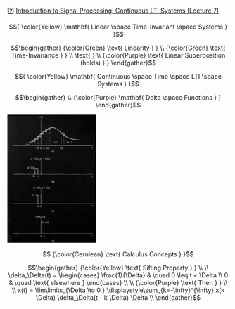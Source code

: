 :seven: [Introduction to Signal Processing: Continuous LTI Systems (Lecture 7)](https://youtu.be/lmH1UGCtvG8)


$${
\color{Yellow} \mathbf{ Linear \space Time-Invariant \space Systems } 
}$$

```math
\begin{gather}
   {\color{Green} \text{ Linearity  } } \\
   {\color{Green} \text{ Time-Invariance } } \\
   \text{   } \\
   {\color{Purple} \text{ Linear Superposition (holds) } }
\end{gather}
```

$${
\color{Yellow} \mathbf{ Continuous \space Time \space LTI \space Systems } 
}$$

```math
\begin{gather}
   \\
   {\color{Purple} \mathbf{ Delta \space Functions } }
\end{gather}
```

<img src=images/calculus-concepts.png width=40% height=40% > </img>

```math
   {\color{Cerulean} \text{ Calculus Concepts } }
```

```math
\begin{gather}
   {\color{Yellow} \text{ Sifting Property } } \\
   \\
    \delta_\Delta(t) =
      \begin{cases}
        \frac{1}{\Delta}   & \quad 0 \leq t < \Delta \\
        0         & \quad \text{ elsewhere }
      \end{cases} \\
    \\
   {\color{Purple} \text{ Then } } \\
    \\
    x(t) = \lim\limits_{\Delta \to 0 } \displaystyle\sum_{k=-\infty}^{\infty} x(k \Delta) \delta_\Delta(t - k \Delta) \Delta
    \\
\end{gather}
```

